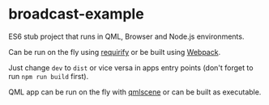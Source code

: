 # broadcast-example

ES6 stub project that runs in QML, Browser and Node.js environments.

Can be run on the fly using [requirify](https://www.npmjs.com/package/@evg656e/requirify) or be built using [Webpack](https://webpack.js.org/).

Just change `dev` to `dist` or vice versa in apps entry points (don't forget to run `npm run build` first).

QML app can be run on the fly with [qmlscene](http://doc.qt.io/qt-5/qtquick-qmlscene.html) or can be built as executable.
